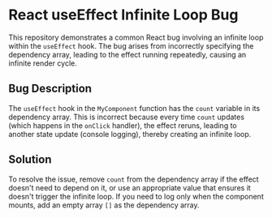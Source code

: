 # React useEffect Infinite Loop Bug

This repository demonstrates a common React bug involving an infinite loop within the `useEffect` hook. The bug arises from incorrectly specifying the dependency array, leading to the effect running repeatedly, causing an infinite render cycle. 

## Bug Description
The `useEffect` hook in the `MyComponent` function has the `count` variable in its dependency array.  This is incorrect because every time `count` updates (which happens in the `onClick` handler), the effect reruns, leading to another state update (console logging), thereby creating an infinite loop. 

## Solution
To resolve the issue, remove `count` from the dependency array if the effect doesn't need to depend on it, or use an appropriate value that ensures it doesn't trigger the infinite loop.  If you need to log only when the component mounts, add an empty array `[]` as the dependency array.